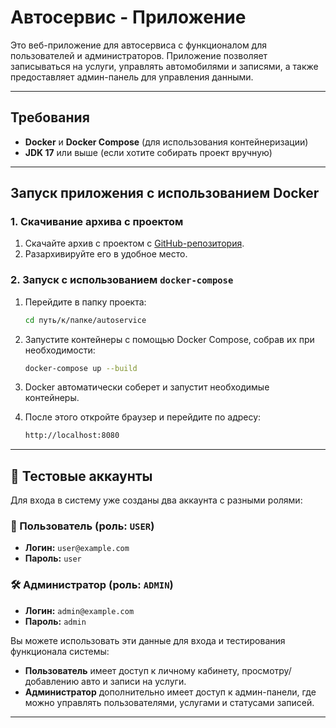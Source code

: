# Автосервис - Приложение

Это веб-приложение для автосервиса с функционалом для пользователей и администраторов. Приложение позволяет записываться на услуги, управлять автомобилями и записями, а также предоставляет админ-панель для управления данными.

---

## Требования

- **Docker** и **Docker Compose** (для использования контейнеризации)
- **JDK 17** или выше (если хотите собирать проект вручную)

---

## Запуск приложения с использованием Docker

### 1. Скачивание архива с проектом

1. Скачайте архив с проектом с [GitHub-репозитория]([https://github.com/pr0maxxx/autoservice-app-Spring-React-]).
2. Разархивируйте его в удобное место.

### 2. Запуск с использованием `docker-compose`

1. Перейдите в папку проекта:

   ```bash
   cd путь/к/папке/autoservice

2. Запустите контейнеры с помощью Docker Compose, собрав их при необходимости:

   ```bash
   docker-compose up --build

3. Docker автоматически соберет и запустит необходимые контейнеры.
4. После этого откройте браузер и перейдите по адресу:

   ```bash
   http://localhost:8080

---

## 🔐 Тестовые аккаунты

Для входа в систему уже созданы два аккаунта с разными ролями:

### 👤 Пользователь (роль: `USER`)

- **Логин:** `user@example.com`  
- **Пароль:** `user`

### 🛠 Администратор (роль: `ADMIN`)

- **Логин:** `admin@example.com`  
- **Пароль:** `admin`

Вы можете использовать эти данные для входа и тестирования функционала системы:

- **Пользователь** имеет доступ к личному кабинету, просмотру/добавлению авто и записи на услуги.
- **Администратор** дополнительно имеет доступ к админ-панели, где можно управлять пользователями, услугами и статусами записей.

---

